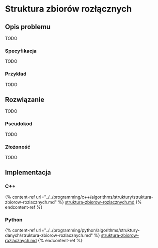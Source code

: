 # Struktura zbiorów rozłącznych

## Opis problemu

TODO

### Specyfikacja

TODO

### Przykład

TODO

## Rozwiązanie

TODO

### Pseudokod

TODO

### Złożoność

TODO

## Implementacja

### C++

{% content-ref url="../../programming/c++/algorithms/struktury/struktura-zbiorow-rozlacznych.md" %}
[struktura-zbiorow-rozlacznych.md](../../programming/c++/algorithms/struktury/struktura-zbiorow-rozlacznych.md)
{% endcontent-ref %}

### Python

{% content-ref url="../../programming/python/algorithms/struktury-danych/struktura-zbiorow-rozlacznych.md" %}
[struktura-zbiorow-rozlacznych.md](../../programming/python/algorithms/struktury-danych/struktura-zbiorow-rozlacznych.md)
{% endcontent-ref %}
